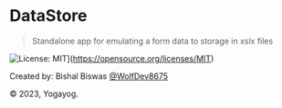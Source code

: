 # DataStore 

> Standalone app for emulating a form data to storage in xslx files

![License: MIT](https://img.shields.io/badge/License-MIT-yellow.svg)](https://opensource.org/licenses/MIT)

Created by: Bishal Biswas [@WolfDev8675](https://www.github.com/wolfdev8675)

&copy; 2023, Yogayog. 

